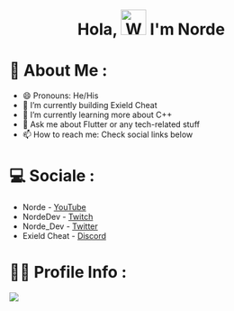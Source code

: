 <h1 align="center"> Hola, <img src="https://raw.githubusercontent.com/nixin72/nixin72/master/wave.gif" 
         alt="Waving hand animated gif"
         height="45"
         width="45" /> I'm Norde</h1>

# 💫 About Me :
- 😄 Pronouns: He/His
- 🔭 I’m currently building Exield Cheat
- 🌱 I’m currently learning more about C++
- 💬 Ask me about Flutter or any tech-related stuff
- 📫 How to reach me: Check social links below

# 💻 Sociale :
- Norde - [YouTube](https://www.youtube.com/channel/UCzCu3J9kK-n7plWndyF7n5A)
- NordeDev - [Twitch](https://www.twitch.tv/teeqzertv)
- Norde_Dev - [Twitter](https://twitter.com/Norde_Dev)
- Exield Cheat - [Discord](https://discord.gg/yKQUwydA3f)

# 👨‍🎓 Profile Info :
![](https://komarev.com/ghpvc/?username=NordeDev&color=grey)
